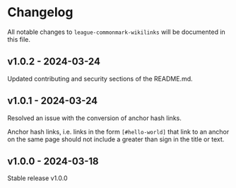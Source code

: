 # Changelog

All notable changes to `league-commonmark-wikilinks` will be documented in this file.

## v1.0.2 - 2024-03-24

Updated contributing and security sections of the README.md.

## v1.0.1 - 2024-03-24

Resolved an issue with the conversion of  anchor hash links.

Anchor hash links, i.e. links in the form `[#hello-world]` that link to an anchor on the same page should not include a greater than sign in the title or text.

## v1.0.0 - 2024-03-18

Stable release v1.0.0
